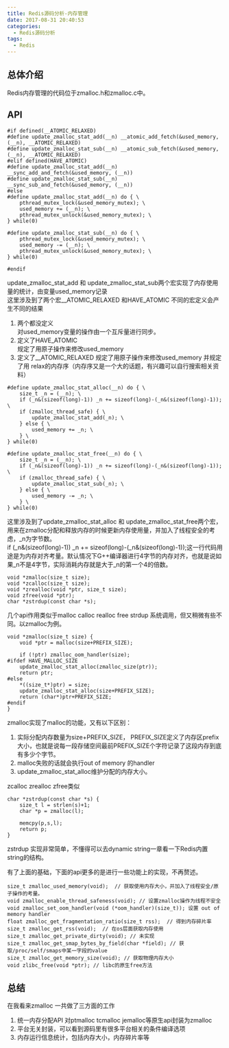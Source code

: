 ```yaml
---
title: Redis源码分析-内存管理
date: 2017-08-31 20:40:53
categories:
  - Redis源码分析
tags:
  - Redis
---
```

## 总体介绍  
Redis内存管理的代码位于zmalloc.h和zmalloc.c中。

## API
```
#if defined(__ATOMIC_RELAXED)
#define update_zmalloc_stat_add(__n) __atomic_add_fetch(&used_memory, (__n), __ATOMIC_RELAXED)
#define update_zmalloc_stat_sub(__n) __atomic_sub_fetch(&used_memory, (__n), __ATOMIC_RELAXED)
#elif defined(HAVE_ATOMIC)
#define update_zmalloc_stat_add(__n) __sync_add_and_fetch(&used_memory, (__n))
#define update_zmalloc_stat_sub(__n) __sync_sub_and_fetch(&used_memory, (__n))
#else
#define update_zmalloc_stat_add(__n) do { \
    pthread_mutex_lock(&used_memory_mutex); \
    used_memory += (__n); \
    pthread_mutex_unlock(&used_memory_mutex); \
} while(0)

#define update_zmalloc_stat_sub(__n) do { \
    pthread_mutex_lock(&used_memory_mutex); \
    used_memory -= (__n); \
    pthread_mutex_unlock(&used_memory_mutex); \
} while(0)

#endif
```
update_zmalloc_stat_add 和 update_zmalloc_stat_sub两个宏实现了内存使用量的统计，由变量used_memory记录  
这里涉及到了两个宏__ATOMIC_RELAXED 和HAVE_ATOMIC 不同的宏定义会产生不同的结果  
1. 两个都没定义  
对used_memory变量的操作由一个互斥量进行同步。
2. 定义了HAVE_ATOMIC  
规定了用原子操作来修改used_memory
3. 定义了__ATOMIC_RELAXED
规定了用原子操作来修改used_memory 并规定了用 relax的内存序（内存序又是一个大的话题，有兴趣可以自行搜索相关资料）

```
#define update_zmalloc_stat_alloc(__n) do { \
    size_t _n = (__n); \
    if (_n&(sizeof(long)-1)) _n += sizeof(long)-(_n&(sizeof(long)-1)); \
    if (zmalloc_thread_safe) { \
        update_zmalloc_stat_add(_n); \
    } else { \
        used_memory += _n; \
    } \
} while(0)

#define update_zmalloc_stat_free(__n) do { \
    size_t _n = (__n); \
    if (_n&(sizeof(long)-1)) _n += sizeof(long)-(_n&(sizeof(long)-1)); \
    if (zmalloc_thread_safe) { \
        update_zmalloc_stat_sub(_n); \
    } else { \
        used_memory -= _n; \
    } \
} while(0)
```
这里涉及到了update_zmalloc_stat_alloc 和 update_zmalloc_stat_free两个宏，用来在zmalloc分配和释放内存的时候更新内存使用量，并加入了线程安全的考虑，_n为字节数。  
if (_n&(sizeof(long)-1)) _n += sizeof(long)-(_n&(sizeof(long)-1));这一行代码用途是为内存对齐考量。默认情况下G++编译器进行4字节的内存对齐，也就是说如果_n不是4字节，实际消耗内存就是大于_n的第一个4的倍数。


```
void *zmalloc(size_t size); 
void *zcalloc(size_t size);
void *zrealloc(void *ptr, size_t size);
void zfree(void *ptr);
char *zstrdup(const char *s);
```
几个api作用类似于malloc calloc realloc free strdup 系统调用，但又稍微有些不同。以zmalloc为例。
```
void *zmalloc(size_t size) {
    void *ptr = malloc(size+PREFIX_SIZE);

    if (!ptr) zmalloc_oom_handler(size);
#ifdef HAVE_MALLOC_SIZE
    update_zmalloc_stat_alloc(zmalloc_size(ptr));
    return ptr;
#else
    *((size_t*)ptr) = size;
    update_zmalloc_stat_alloc(size+PREFIX_SIZE);
    return (char*)ptr+PREFIX_SIZE;
#endif
}
```
zmalloc实现了malloc的功能，又有以下区别：
1. 实际分配内存数量为size+PREFIX_SIZE， PREFIX_SIZE定义了内存区prefix大小，也就是说每一段存储空间最前PREFIX_SIZE个字符记录了这段内存到底有多少个字节。
2. malloc失败的话就会执行out of memory 的handler
3. update_zmalloc_stat_alloc维护分配的内存大小。

zcalloc zrealloc zfree类似
```
char *zstrdup(const char *s) {
    size_t l = strlen(s)+1;
    char *p = zmalloc(l);

    memcpy(p,s,l);
    return p;
}
```
zstrdup 实现非常简单，不懂得可以去dynamic string一章看一下Redis内置string的结构。

有了上面的基础，下面的api更多的是进行一些功能上的实现，不再赘述。
```
size_t zmalloc_used_memory(void);  // 获取使用内存大小，并加入了线程安全/原子操作的考量。
void zmalloc_enable_thread_safeness(void); // 设置zmalloc操作为线程不安全
void zmalloc_set_oom_handler(void (*oom_handler)(size_t)); 设置 out of memory handler
float zmalloc_get_fragmentation_ratio(size_t rss);  // 得到内存碎片率
size_t zmalloc_get_rss(void);  // 在os层面获取内存使用
size_t zmalloc_get_private_dirty(void); // 未实现
size_t zmalloc_get_smap_bytes_by_field(char *field); // 获取/proc/self/smaps中某一字段的value
size_t zmalloc_get_memory_size(void); // 获取物理内存大小
void zlibc_free(void *ptr); // libc的原生free方法
```

## 总结
在我看来zmalloc 一共做了三方面的工作  
1. 统一内存分配API 对ptmalloc tcmalloc jemalloc等原生api封装为zmalloc
2. 平台无关封装，可以看到源码里有很多平台相关的条件编译选项
3. 内存运行信息统计，包括内存大小，内存碎片率等